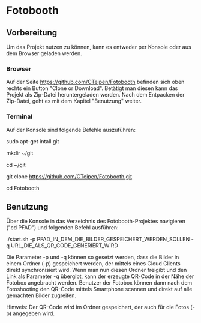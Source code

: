 # Fotobooth
## Vorbereitung

Um das Projekt nutzen zu können, kann es entweder per Konsole oder aus dem Browser geladen werden.

### Browser

Auf der Seite https://github.com/CTeipen/Fotobooth befinden sich oben 
rechts ein Button "Clone or Download". Betätigt man diesen kann das Projekt als Zip-Datei heruntergeladen werden. 
Nach dem Entpacken der Zip-Datei, geht es mit dem Kapitel "Benutzung" weiter.

### Terminal

Auf der Konsole sind folgende Befehle auszuführen:

sudo apt-get intall git

mkdir ~/git

cd ~/git

git clone https://github.com/CTeipen/Fotobooth.git

cd Fotobooth

## Benutzung

Über die Konsole in das Verzeichnis des Fotobooth-Projektes navigieren ("cd PFAD") und folgenden Befehl ausführen:

./start.sh -p PFAD_IN_DEM_DIE_BILDER_GESPEICHERT_WERDEN_SOLLEN -q URL_DIE_ALS_QR_CODE_GENERIERT_WIRD

Die Parameter -p und -q können so gesetzt werden, dass die Bilder in einem Ordner (-p) gespeichert werden, 
der mittels eines Cloud Clients direkt synchronisiert wird. Wenn man nun diesen Ordner freigibt und den Link als Parameter 
-q übergibt, kann der erzeugte QR-Code in der Nähe der Fotobox angebracht werden. Benutzer der Fotobox können dann nach dem 
Fotoshooting den QR-Code mittels Smartphone scannen und direkt auf alle gemachten Bilder zugreifen.

Hinweis: Der QR-Code wird im Ordner gespeichert, der auch für die Fotos (-p) angegeben wird.
